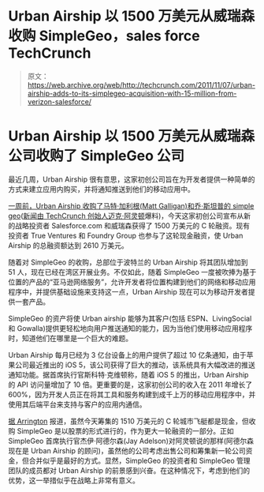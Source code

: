 # Urban Airship 以 1500 万美元从威瑞森收购 SimpleGeo，sales force TechCrunch

> 原文：<https://web.archive.org/web/http://techcrunch.com/2011/11/07/urban-airship-adds-to-its-simplegeo-acquisition-with-15-million-from-verizon-salesforce/>

# Urban Airship 以 1500 万美元从威瑞森公司收购了 SimpleGeo 公司

最近几周，Urban Airship 很有意思，这家初创公司旨在为开发者提供一种简单的方式来建立应用内购买，并将通知推送到他们的移动应用中。

[一周前，Urban Airship 收购了马特·加利根(Matt Galligan)和乔·斯坦普的 simple geo](https://web.archive.org/web/20230205044454/https://techcrunch.com/2011/10/31/urban-airships-strategic-partnership-with-simplegeo-turns-into-an-acquisition/)([新闻由 TechCrunch 创始人迈克·阿灵顿](https://web.archive.org/web/20230205044454/http://uncrunched.com/2011/10/31/simplegeo-to-be-acquired-by-urban-airship/)爆料)，今天这家初创公司宣布从新的战略投资者 Salesforce.com 和威瑞森获得了 1500 万美元的 C 轮融资。现有投资者 True Ventures 和 Foundry Group 也参与了这轮现金融资，使 Urban Airship 的总融资额达到 2610 万美元。

随着对 SimpleGeo 的收购，总部位于波特兰的 Urban Airship 将其团队增加到 51 人，现在已经在湾区开展业务。不仅如此，随着 SimpleGeo 一度被吹捧为基于位置的产品的“亚马逊网络服务”，允许开发者将位置构建到他们的网络和移动应用程序中，并提供基础设施来支持这一点，Urban Airship 现在可以为移动开发者提供一套产品。

SimpleGeo 的资产将使 Urban airship 能够为其客户(包括 ESPN、LivingSocial 和 Gowalla)提供更轻松地向用户推送通知的能力，因为当他们使用移动应用程序时，知道他们在哪里是一个巨大的难题。

Urban Airship 每月已经为 3 亿台设备上的用户提供了超过 10 亿条通知，由于苹果公司最近推出的 iOS 5，该公司获得了巨大的推动，该系统具有大幅改进的推送通知功能。据首席执行官斯科特·克维顿称，随着 iOS 5 的推出，Urban Airship 的 API 访问量增加了 10 倍。更重要的是，这家初创公司的收入在 2011 年增长了 600%，因为开发人员正在将其工具和服务构建到成千上万的移动应用程序中，并使用其后端平台来支持与客户的应用内通信。

[据 Arrington](https://web.archive.org/web/20230205044454/http://uncrunched.com/2011/11/06/combined-urban-airship-simple-geo-take-15-million-series-c/) 报道，虽然今天筹集的 1510 万美元的 C 轮城市飞艇都是现金，但收购 SimpleGeo 是以股票的形式进行的，作为更大一轮融资的一部分。正如 SimpleGeo 首席执行官杰伊·阿德尔森(Jay Adelson)对阿灵顿说的那样(阿德尔森现在是 Urban Airship 的顾问)，虽然他的公司考虑出售公司和筹集新一轮公司资金，但合并似乎是最好的方式。显然，SimpleGeo 的投资者和 SimpleGeo 管理团队的成员都对 Urban Airship 的前景感到兴奋。在这种情况下，考虑到他们的优势，这一举措似乎在战略上非常有意义。